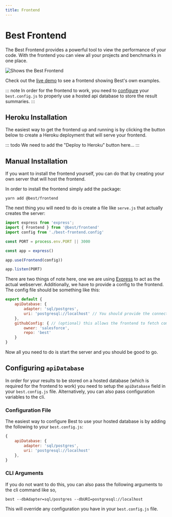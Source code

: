 ```yaml
---
title: Frontend
---
```


# Best Frontend
The Best Frontend provides a powerful tool to view the performance of your code. With the frontend you can view all your projects and benchmarks in one place.

![Shows the Best Frontend](/assets/images/frontend_example.png)

Check out the [live demo](#) to see a frontend showing Best's own examples.

::: note
In order for the frontend to work, you need to [configure](#configuring-apidatabase) your `best.config.js` to properly use a hosted api database to store the result summaries.
:::

## Heroku Installation
The easiest way to get the frontend up and running is by clicking the button below to create a Heroku deployment that will serve your frontend.

::: todo
We need to add the "Deploy to Heroku" button here...
:::

## Manual Installation
If you want to install the frontend yourself, you can do that by creating your own server that will host the frontend.

In order to install the frontend simply add the package:
```
yarn add @best/frontend
```

The next thing you will need to do is create a file like `serve.js` that actually creates the server:
```js
import express from 'express';
import { Frontend } from '@best/frontend'
import config from './best-frontend.config'

const PORT = process.env.PORT || 3000

const app = express()

app.use(Frontend(config))

app.listen(PORT)
```

There are two things of note here, one we are using [Express](https://github.com/expressjs/express) to act as the actual webserver. Additionally, we have to provide a config to the frontend. The config file should be something like this:
```js
export default {
    apiDatabase: {
        adapter: 'sql/postgres',
        uri: 'postgresql://localhost' // You should provide the connection URI to your hosted postgres database
    },
    githubConfig: { // (optional) this allows the frontend to fetch commit info directly from GitHub
        owner: 'salesforce',
        repo: 'best'
    }
}
```

Now all you need to do is start the server and you should be good to go.

## Configuring `apiDatabase`
In order for your results to be stored on a hosted database (which is required for the frontend to work) you need to setup the `apiDatabase` field in your `best.config.js` file. Alternatively, you can also pass configuration variables to the cli.

### Configuration File
The easiest way to configure Best to use your hosted database is by adding the following to your `best.config.js`:
```js
{
    apiDatabase: {
        adapter: 'sql/postgres',
        uri: 'postgresql://localhost'
    },
}
```

### CLI Arguments
If you do not want to do this, you can also pass the following arguments to the cli command like so,
```
best --dbAdapter=sql/postgres --dbURI=postgresql://localhost
```
This will override any configuration you have in your `best.config.js` file.